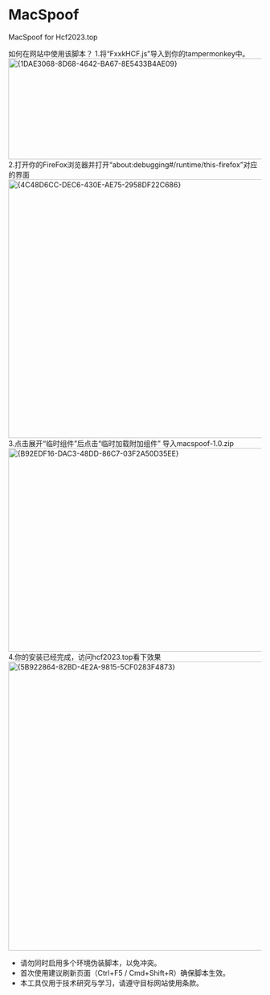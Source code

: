 # MacSpoof
MacSpoof for Hcf2023.top

如何在网站中使用该脚本？
1.将“FxxkHCF.js”导入到你的tampermonkey中。
<img width="1293" height="201" alt="{1DAE3068-8D68-4642-BA67-8E5433B4AE09}" src="https://github.com/user-attachments/assets/38f8b986-9bfa-4a78-bcba-05dc6c1d0e83" />
2.打开你的FireFox浏览器并打开“about:debugging#/runtime/this-firefox”对应的界面
<img width="757" height="515" alt="{4C48D6CC-DEC6-430E-AE75-2958DF22C686}" src="https://github.com/user-attachments/assets/b12751e4-6c9a-4318-8c33-4189cd4f28bc" />
3.点击展开“临时组件”后点击“临时加载附加组件” 导入macspoof-1.0.zip
<img width="694" height="405" alt="{B92EDF16-DAC3-48DD-86C7-03F2A50D35EE}" src="https://github.com/user-attachments/assets/6a22d303-160b-4ce3-a82b-58b42b68b292" />
4.你的安装已经完成，访问hcf2023.top看下效果
<img width="937" height="575" alt="{5B922864-82BD-4E2A-9815-5CF0283F4873}" src="https://github.com/user-attachments/assets/f9df2737-655c-4185-845e-a3105e7fb798" />


- 请勿同时启用多个环境伪装脚本，以免冲突。
- 首次使用建议刷新页面（Ctrl+F5 / Cmd+Shift+R）确保脚本生效。
- 本工具仅用于技术研究与学习，请遵守目标网站使用条款。

